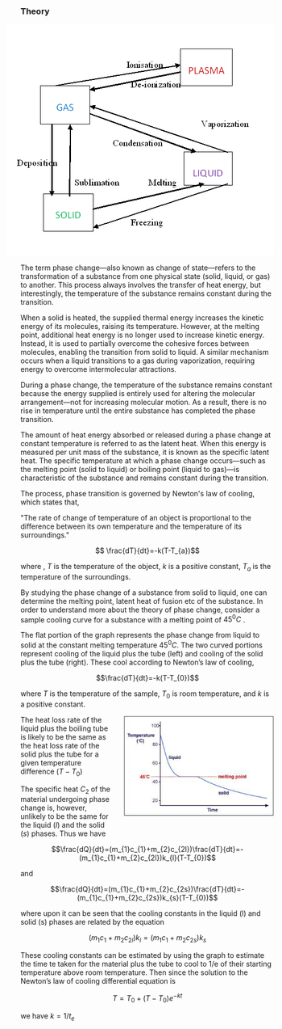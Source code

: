 ### Theory 


<div style="float: right; margin-left: 20px;"> 
<img src="./images/figure1.jpg" alt="Figure 1" style="max-width: 600px; height: auto;">
<p style="text-align: center; font-size: smaller; font-style: italic;"></p>
</div>

The term phase change—also known as change of state—refers to the transformation of a substance from one physical state (solid, liquid, or gas) to another. This process always involves the transfer of heat energy, but interestingly, the temperature of the substance remains constant during the transition.

When a solid is heated, the supplied thermal energy increases the kinetic energy of its molecules, raising its temperature. However, at the melting point, additional heat energy is no longer used to increase kinetic energy. Instead, it is used to partially overcome the cohesive forces between molecules, enabling the transition from solid to liquid. A similar mechanism occurs when a liquid transitions to a gas during vaporization, requiring energy to overcome intermolecular attractions.

During a phase change, the temperature of the substance remains constant because the energy supplied is entirely used for altering the molecular arrangement—not for increasing molecular motion. As a result, there is no rise in temperature until the entire substance has completed the phase transition.

The amount of heat energy absorbed or released during a phase change at constant temperature is referred to as the latent heat. When this energy is measured per unit mass of the substance, it is known as the specific latent heat. The specific temperature at which a phase change occurs—such as the melting point (solid to liquid) or boiling point (liquid to gas)—is characteristic of the substance and remains constant during the transition.

 The process, phase transition is governed by Newton's law of cooling, which states that,

"The rate of change of temperature of an object is proportional to the difference between its own temperature and the temperature of its surroundings."

$$ \frac{dT}{dt}=-k(T-T_{a})$$

where , $T$ is the temperature of the object, $k$ is a positive constant, $T_{a}$ is the temperature of the surroundings.

By studying the phase change of a substance from solid to liquid, one can determine the melting point, latent heat of fusion etc of  the substance.
In order to understand more about the theory of phase change, consider a sample cooling curve for a substance with a melting point of $45^{0}C$ .

The flat portion of the graph represents the phase change from liquid to solid at the constant melting temperature $45^{0}C$. The two curved portions represent cooling of the liquid plus the tube (left) and cooling of the solid plus the tube (right). These cool according to Newton’s law of cooling,

$$\frac{dT}{dt}=-k(T-T_{0})$$

where $T$ is the temperature of the sample, $T_{0}$ is room temperature, and $k$ is a positive constant. 

<div style="float: right; margin-left: 20px;"> 
 <img src="./images/figure2.jpg" alt="Figure 2" style="max-width: 300px; height: auto;"> <p style="text-align: center; font-size: smaller; font-style: italic;"></p> </div>

The heat loss rate of the liquid plus the boiling tube is likely to be the same as the heat loss rate of the solid plus the tube for a given temperature difference $(T-T_{0})$

The specific heat $C_{2}$ of the material undergoing phase change is, however, unlikely to be the same for the liquid ($l$) and the solid ($s$) phases. Thus we have

$$\frac{dQ}{dt}=(m_{1}c_{1}+m_{2}c_{2l})\frac{dT}{dt}=-(m_{1}c_{1}+m_{2}c_{2l})k_{l}(T-T_{0})$$

and

$$\frac{dQ}{dt}=(m_{1}c_{1}+m_{2}c_{2s})\frac{dT}{dt}=-(m_{1}c_{1}+m_{2}c_{2s})k_{s}(T-T_{0})$$

where upon it can be seen that the cooling constants in the liquid (l) and solid (s) phases are related by the equation

$$(m_{1}c_{1}+m_{2}c_{2l})k_{l}=(m_{1}c_{1}+m_{2}c_{2s})k_{s}$$

These cooling constants can be estimated by using the graph to estimate the time te taken for the material plus the tube to cool to 1/e of their starting temperature above room temperature. Then since the solution to the Newton’s law of cooling differential equation is

$$T=T_{0}+(T-T_{0})e^{-kt}$$

we have $k=1/t_{e}$



